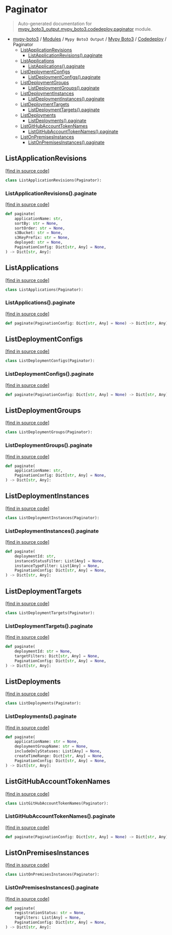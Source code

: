 # Paginator

> Auto-generated documentation for [mypy_boto3_output.mypy_boto3.codedeploy.paginator](https://github.com/vemel/mypy_boto3/blob/master/mypy_boto3_output/mypy_boto3/codedeploy/paginator.py) module.

- [mypy-boto3](../../../README.md#mypy_boto3) / [Modules](../../../MODULES.md#mypy-boto3-modules) / `Mypy Boto3 Output` / [Mypy Boto3](../index.md#mypy-boto3) / [Codedeploy](index.md#codedeploy) / Paginator
    - [ListApplicationRevisions](#listapplicationrevisions)
        - [ListApplicationRevisions().paginate](#listapplicationrevisionspaginate)
    - [ListApplications](#listapplications)
        - [ListApplications().paginate](#listapplicationspaginate)
    - [ListDeploymentConfigs](#listdeploymentconfigs)
        - [ListDeploymentConfigs().paginate](#listdeploymentconfigspaginate)
    - [ListDeploymentGroups](#listdeploymentgroups)
        - [ListDeploymentGroups().paginate](#listdeploymentgroupspaginate)
    - [ListDeploymentInstances](#listdeploymentinstances)
        - [ListDeploymentInstances().paginate](#listdeploymentinstancespaginate)
    - [ListDeploymentTargets](#listdeploymenttargets)
        - [ListDeploymentTargets().paginate](#listdeploymenttargetspaginate)
    - [ListDeployments](#listdeployments)
        - [ListDeployments().paginate](#listdeploymentspaginate)
    - [ListGitHubAccountTokenNames](#listgithubaccounttokennames)
        - [ListGitHubAccountTokenNames().paginate](#listgithubaccounttokennamespaginate)
    - [ListOnPremisesInstances](#listonpremisesinstances)
        - [ListOnPremisesInstances().paginate](#listonpremisesinstancespaginate)

## ListApplicationRevisions

[[find in source code]](https://github.com/vemel/mypy_boto3/blob/master/mypy_boto3_output/mypy_boto3/codedeploy/paginator.py#L10)

```python
class ListApplicationRevisions(Paginator):
```

### ListApplicationRevisions().paginate

[[find in source code]](https://github.com/vemel/mypy_boto3/blob/master/mypy_boto3_output/mypy_boto3/codedeploy/paginator.py#L13)

```python
def paginate(
    applicationName: str,
    sortBy: str = None,
    sortOrder: str = None,
    s3Bucket: str = None,
    s3KeyPrefix: str = None,
    deployed: str = None,
    PaginationConfig: Dict[str, Any] = None,
) -> Dict[str, Any]:
```

## ListApplications

[[find in source code]](https://github.com/vemel/mypy_boto3/blob/master/mypy_boto3_output/mypy_boto3/codedeploy/paginator.py#L26)

```python
class ListApplications(Paginator):
```

### ListApplications().paginate

[[find in source code]](https://github.com/vemel/mypy_boto3/blob/master/mypy_boto3_output/mypy_boto3/codedeploy/paginator.py#L29)

```python
def paginate(PaginationConfig: Dict[str, Any] = None) -> Dict[str, Any]:
```

## ListDeploymentConfigs

[[find in source code]](https://github.com/vemel/mypy_boto3/blob/master/mypy_boto3_output/mypy_boto3/codedeploy/paginator.py#L33)

```python
class ListDeploymentConfigs(Paginator):
```

### ListDeploymentConfigs().paginate

[[find in source code]](https://github.com/vemel/mypy_boto3/blob/master/mypy_boto3_output/mypy_boto3/codedeploy/paginator.py#L36)

```python
def paginate(PaginationConfig: Dict[str, Any] = None) -> Dict[str, Any]:
```

## ListDeploymentGroups

[[find in source code]](https://github.com/vemel/mypy_boto3/blob/master/mypy_boto3_output/mypy_boto3/codedeploy/paginator.py#L40)

```python
class ListDeploymentGroups(Paginator):
```

### ListDeploymentGroups().paginate

[[find in source code]](https://github.com/vemel/mypy_boto3/blob/master/mypy_boto3_output/mypy_boto3/codedeploy/paginator.py#L43)

```python
def paginate(
    applicationName: str,
    PaginationConfig: Dict[str, Any] = None,
) -> Dict[str, Any]:
```

## ListDeploymentInstances

[[find in source code]](https://github.com/vemel/mypy_boto3/blob/master/mypy_boto3_output/mypy_boto3/codedeploy/paginator.py#L49)

```python
class ListDeploymentInstances(Paginator):
```

### ListDeploymentInstances().paginate

[[find in source code]](https://github.com/vemel/mypy_boto3/blob/master/mypy_boto3_output/mypy_boto3/codedeploy/paginator.py#L52)

```python
def paginate(
    deploymentId: str,
    instanceStatusFilter: List[Any] = None,
    instanceTypeFilter: List[Any] = None,
    PaginationConfig: Dict[str, Any] = None,
) -> Dict[str, Any]:
```

## ListDeploymentTargets

[[find in source code]](https://github.com/vemel/mypy_boto3/blob/master/mypy_boto3_output/mypy_boto3/codedeploy/paginator.py#L62)

```python
class ListDeploymentTargets(Paginator):
```

### ListDeploymentTargets().paginate

[[find in source code]](https://github.com/vemel/mypy_boto3/blob/master/mypy_boto3_output/mypy_boto3/codedeploy/paginator.py#L65)

```python
def paginate(
    deploymentId: str = None,
    targetFilters: Dict[str, Any] = None,
    PaginationConfig: Dict[str, Any] = None,
) -> Dict[str, Any]:
```

## ListDeployments

[[find in source code]](https://github.com/vemel/mypy_boto3/blob/master/mypy_boto3_output/mypy_boto3/codedeploy/paginator.py#L74)

```python
class ListDeployments(Paginator):
```

### ListDeployments().paginate

[[find in source code]](https://github.com/vemel/mypy_boto3/blob/master/mypy_boto3_output/mypy_boto3/codedeploy/paginator.py#L77)

```python
def paginate(
    applicationName: str = None,
    deploymentGroupName: str = None,
    includeOnlyStatuses: List[Any] = None,
    createTimeRange: Dict[str, Any] = None,
    PaginationConfig: Dict[str, Any] = None,
) -> Dict[str, Any]:
```

## ListGitHubAccountTokenNames

[[find in source code]](https://github.com/vemel/mypy_boto3/blob/master/mypy_boto3_output/mypy_boto3/codedeploy/paginator.py#L88)

```python
class ListGitHubAccountTokenNames(Paginator):
```

### ListGitHubAccountTokenNames().paginate

[[find in source code]](https://github.com/vemel/mypy_boto3/blob/master/mypy_boto3_output/mypy_boto3/codedeploy/paginator.py#L91)

```python
def paginate(PaginationConfig: Dict[str, Any] = None) -> Dict[str, Any]:
```

## ListOnPremisesInstances

[[find in source code]](https://github.com/vemel/mypy_boto3/blob/master/mypy_boto3_output/mypy_boto3/codedeploy/paginator.py#L95)

```python
class ListOnPremisesInstances(Paginator):
```

### ListOnPremisesInstances().paginate

[[find in source code]](https://github.com/vemel/mypy_boto3/blob/master/mypy_boto3_output/mypy_boto3/codedeploy/paginator.py#L98)

```python
def paginate(
    registrationStatus: str = None,
    tagFilters: List[Any] = None,
    PaginationConfig: Dict[str, Any] = None,
) -> Dict[str, Any]:
```
